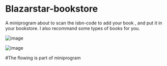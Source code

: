 # Blazarstar-bookstore
A miniprogram about to scan the isbn-code to add your book ,
and put it in your bookstore.
I also recommand some types of books for you.

![image](https://github.com/Blazarstar/bookstore/blob/master/images/spare.PNG)
      
![image](https://github.com/Blazarstar/bookstore/blob/master/images/book.PNG)

#The flowing is part of miniprogram


